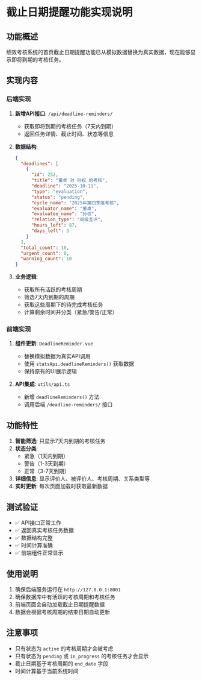 # 截止日期提醒功能实现说明

## 功能概述

绩效考核系统的首页截止日期提醒功能已从模拟数据替换为真实数据，现在能够显示即将到期的考核任务。

## 实现内容

### 后端实现

1. **新增API接口**: `/api/deadline-reminders/`
   - 获取即将到期的考核任务（7天内到期）
   - 返回任务详情、截止时间、状态等信息

2. **数据结构**:
   ```json
   {
     "deadlines": [
       {
         "id": 252,
         "title": "董卓 对 孙权 的考核",
         "deadline": "2025-10-11",
         "type": "evaluation",
         "status": "pending",
         "cycle_name": "2025年第四季度考核",
         "evaluator_name": "董卓",
         "evaluatee_name": "孙权",
         "relation_type": "同级互评",
         "hours_left": 87,
         "days_left": 3
       }
     ],
     "total_count": 10,
     "urgent_count": 0,
     "warning_count": 10
   }
   ```

3. **业务逻辑**:
   - 获取所有活跃的考核周期
   - 筛选7天内到期的周期
   - 获取这些周期下的待完成考核任务
   - 计算剩余时间并分类（紧急/警告/正常）

### 前端实现

1. **组件更新**: `DeadlineReminder.vue`
   - 替换模拟数据为真实API调用
   - 使用 `statsApi.deadlineReminders()` 获取数据
   - 保持原有的UI展示逻辑

2. **API集成**: `utils/api.ts`
   - 新增 `deadlineReminders()` 方法
   - 调用后端 `/deadline-reminders/` 接口

## 功能特性

1. **智能筛选**: 只显示7天内到期的考核任务
2. **状态分类**: 
   - 紧急（1天内到期）
   - 警告（1-3天到期）
   - 正常（3-7天到期）
3. **详细信息**: 显示评价人、被评价人、考核周期、关系类型等
4. **实时更新**: 每次页面加载时获取最新数据

## 测试验证

- ✅ API接口正常工作
- ✅ 返回真实考核任务数据
- ✅ 数据结构完整
- ✅ 时间计算准确
- ✅ 前端组件正常显示

## 使用说明

1. 确保后端服务运行在 `http://127.0.0.1:8001`
2. 确保数据库中有活跃的考核周期和考核任务
3. 前端页面会自动加载截止日期提醒数据
4. 数据会根据考核周期的结束日期自动更新

## 注意事项

- 只有状态为 `active` 的考核周期才会被考虑
- 只有状态为 `pending` 或 `in_progress` 的考核任务才会显示
- 截止日期基于考核周期的 `end_date` 字段
- 时间计算基于当前系统时间
